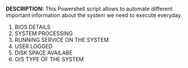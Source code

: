 **DESCRIPTION:**
This Powershell script allows to automate different important information about the system we need to execute everyday.
1. BIOS DETAILS
2. SYSTEM PROCESSING
3. RUNNING SERVICE ON THE SYSTEM
4. USER LOGGED
5. DISK SPACE AVAILABE 
6. O/S TYPE OF THE SYSTEM
